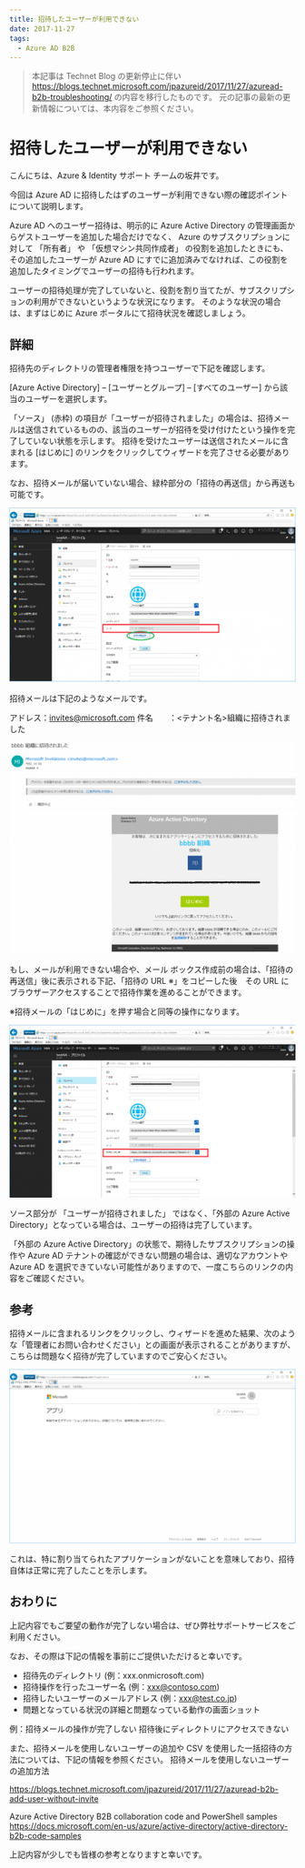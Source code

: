 ```yaml
---
title: 招待したユーザーが利用できない
date: 2017-11-27
tags:
  - Azure AD B2B
---
```


> 本記事は Technet Blog の更新停止に伴い https://blogs.technet.microsoft.com/jpazureid/2017/11/27/azuread-b2b-troubleshooting/ の内容を移行したものです。
> 元の記事の最新の更新情報については、本内容をご参照ください。

# 招待したユーザーが利用できない

こんにちは、Azure & Identity サポート チームの坂井です。

今回は Azure AD に招待したはずのユーザーが利用できない際の確認ポイントについて説明します。

Azure AD へのユーザー招待は、明示的に Azure Active Directory の管理画面からゲストユーザーを追加した場合だけでなく、 Azure のサブスクリプションに対して 「所有者」 や 「仮想マシン共同作成者」 の役割を追加したときにも、その追加したユーザーが Azure AD にすでに追加済みでなければ、この役割を追加したタイミングでユーザーの招待も行われます。

ユーザーの招待処理が完了していないと、役割を割り当てたが、サブスクリプションの利用ができないというような状況になります。
そのような状況の場合は、まずはじめに Azure ポータルにて招待状況を確認しましょう。

## 詳細

招待先のディレクトリの管理者権限を持つユーザーで下記を確認します。

[Azure Active Directory] – [ユーザーとグループ] – [すべてのユーザー] から該当のユーザーを選択します。

「ソース」 (赤枠) の項目が「ユーザーが招待されました」の場合は、招待メールは送信されているものの、該当のユーザーが招待を受け付けたという操作を完了していない状態を示します。
招待を受けたユーザーは送信されたメールに含まれる [はじめに] のリンクをクリックしてウィザードを完了させる必要があります。

なお、招待メールが届いていない場合、緑枠部分の「招待の再送信」から再送も可能です。

![](./azuread-b2b-troubleshooting/resend.png)

招待メールは下記のようなメールです。

<!-- textlint-disable -->
アドレス：invites@microsoft.com
件名　　：<テナント名>組織に招待されました

![](./azuread-b2b-troubleshooting/sampleEmail.png)
<!-- textlint-enable -->

もし、メールが利用できない場合や、メール ボックス作成前の場合は、「招待の再送信」後に表示される下記、「招待の URL ※」をコピーした後　その URL にブラウザーアクセスすることで招待作業を進めることができます。

※招待メールの「はじめに」を押す場合と同等の操作になります。

![](./azuread-b2b-troubleshooting/invitationURL.png)

ソース部分が 「ユーザーが招待されました」 ではなく、「外部の Azure Active Directory」となっている場合は、ユーザーの招待は完了しています。

「外部の Azure Active Directory」の状態で、期待したサブスクリプションの操作や Azure AD テナントの確認ができない問題の場合は、適切なアカウントや Azure AD を選択できていない可能性がありますので、一度こちらのリンクの内容をご確認ください。

## 参考

招待メールに含まれるリンクをクリックし、ウィザードを進めた結果、次のような「管理者にお問い合わせください」との画面が表示されることがありますが、こちらは問題なく招待が完了していますのでご安心ください。

![](./azuread-b2b-troubleshooting/accesspanel.png)

これは、特に割り当てられたアプリケーションがないことを意味しており、招待自体は正常に完了したことを示します。

## おわりに

上記内容でもご要望の動作が完了しない場合は、ぜひ弊社サポートサービスをご利用ください。

なお、その際は下記の情報を事前にご提供いただけると幸いです。

<!-- textlint-disable -->
- 招待先のディレクトリ (例：xxx.onmicrosoft.com)
- 招待操作を行ったユーザー名 (例：xxx@contoso.com)
- 招待したいユーザーのメールアドレス (例：xxx@test.co.jp)
- 問題となっている状況の詳細と問題なっている動作の画面ショット

例：招待メールの操作が完了しない
    招待後にディレクトリにアクセスできない
<!-- textlint-enable -->

また、招待メールを使用しないユーザーの追加や CSV を使用した一括招待の方法については、下記の情報を参照ください。
招待メールを使用しないユーザーの追加方法

https://blogs.technet.microsoft.com/jpazureid/2017/11/27/azuread-b2b-add-user-without-invite

Azure Active Directory B2B collaboration code and PowerShell samples
https://docs.microsoft.com/en-us/azure/active-directory/active-directory-b2b-code-samples

上記内容が少しでも皆様の参考となりますと幸いです。
